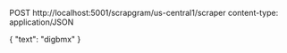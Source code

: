

POST http://localhost:5001/scrapgram/us-central1/scraper 
content-type: application/JSON

{
    "text": "digbmx"
}